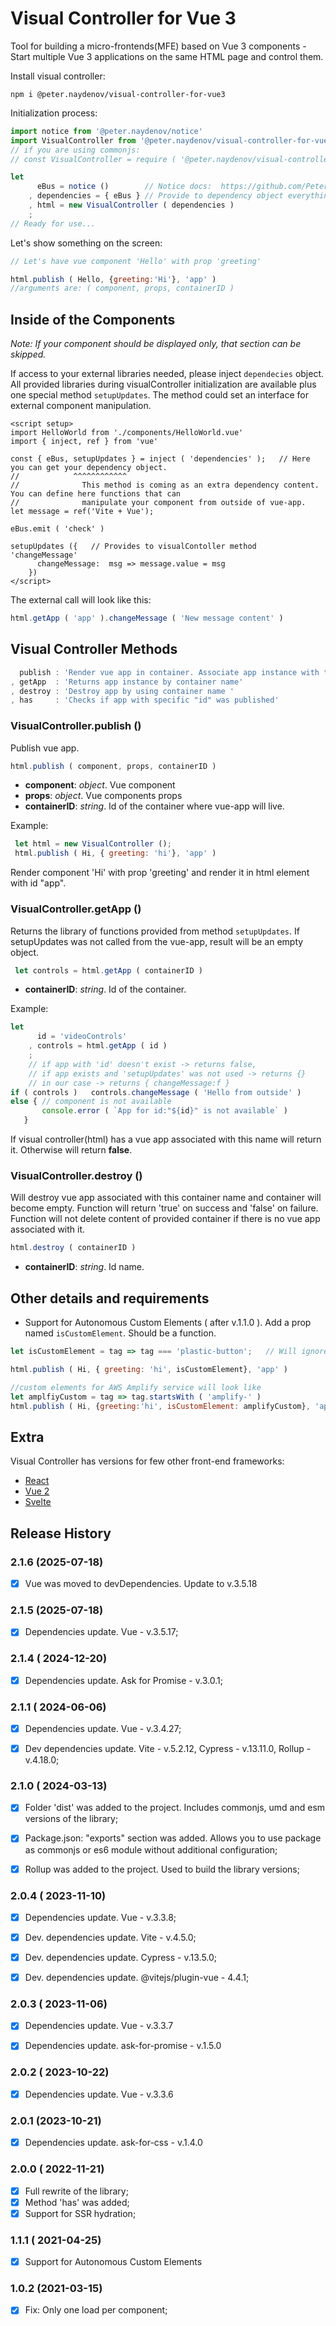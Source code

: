 # Visual Controller for Vue 3

Tool for building a micro-frontends(MFE) based on Vue 3 components - Start multiple Vue 3 applications on the same HTML page and control them.

Install visual controller:
```
npm i @peter.naydenov/visual-controller-for-vue3
```

Initialization process:
```js
import notice from '@peter.naydenov/notice'
import VisualController from '@peter.naydenov/visual-controller-for-vue3'
// if you are using commonjs:
// const VisualController = require ( '@peter.naydenov/visual-controller-for-vue3' )

let 
      eBus = notice ()        // Notice docs:  https://github.com/PeterNaydenov/notice
    , dependencies = { eBus } // Provide to dependency object everything that should be exposed to components 
    , html = new VisualController ( dependencies )   
    ;
// Ready for use...
```

Let's show something on the screen:
```js
// Let's have vue component 'Hello' with prop 'greeting'

html.publish ( Hello, {greeting:'Hi'}, 'app' )
//arguments are: ( component, props, containerID )
```

## Inside of the Components
*Note: If your component should be displayed only, that section can be skipped.*

If access to your external libraries needed, please inject `dependecies` object. All provided libraries during visualController initialization are available plus one special method `setupUpdates`. The method could set an interface for external component manipulation.

```vue
<script setup>
import HelloWorld from './components/HelloWorld.vue'
import { inject, ref } from 'vue'

const { eBus, setupUpdates } = inject ( 'dependencies' );   // Here you can get your dependency object.
//            ^^^^^^^^^^^^
//              This method is coming as an extra dependency content. You can define here functions that can 
//              manipulate your component from outside of vue-app. 
let message = ref('Vite + Vue');

eBus.emit ( 'check' )

setupUpdates ({   // Provides to visualContoller method 'changeMessage' 
      changeMessage:  msg => message.value = msg
    })    
</script>
```
The external call will look like this:

```js
html.getApp ( 'app' ).changeMessage ( 'New message content' ) 
```



## Visual Controller Methods
```js
  publish : 'Render vue app in container. Associate app instance with the container.'
, getApp  : 'Returns app instance by container name'
, destroy : 'Destroy app by using container name '
, has     : 'Checks if app with specific "id" was published'
```



### VisualController.publish ()
Publish vue app.
```js
html.publish ( component, props, containerID )
```
- **component**: *object*. Vue component
- **props**: *object*. Vue components props
- **containerID**: *string*. Id of the container where vue-app will live.

Example:
```js
 let html = new VisualController ();
 html.publish ( Hi, { greeting: 'hi'}, 'app' )
```

Render component 'Hi' with prop 'greeting' and render it in html element with id "app".





### VisualController.getApp ()
Returns the library of functions provided from method `setupUpdates`. If setupUpdates was not called from the vue-app, result will be an empty object.

```js
 let controls = html.getApp ( containerID )
```
- **containerID**: *string*. Id of the container.

Example:
```js
let 
      id = 'videoControls'
    , controls = html.getApp ( id ) 
    ;
    // if app with 'id' doesn't exist -> returns false, 
    // if app exists and 'setupUpdates' was not used -> returns {}
    // in our case -> returns { changeMessage:f }
if ( controls )   controls.changeMessage ( 'Hello from outside' )
else { // component is not available
       console.error ( `App for id:"${id}" is not available` )
   }
```

If visual controller(html) has a vue app associated with this name will return it. Otherwise will return **false**.





### VisualController.destroy ()
Will destroy vue app associated with this container name and container will become empty. Function will return 'true' on success
and 'false' on failure. 
Function will not delete content of provided container if there is no vue app associated with it.

```js
html.destroy ( containerID )
```
- **containerID**: *string*. Id name.

## Other details and requirements

- Support for Autonomous Custom Elements ( after v.1.1.0 ). Add a prop named `isCustomElement`. Should be a function.

```js
let isCustomElement = tag => tag === 'plastic-button';   // Will ignore tags 'plastic-button' during vue- render process. 

html.publish ( Hi, { greeting: 'hi', isCustomElement}, 'app' )

//custom elements for AWS Amplify service will look like
let amplfiyCustom = tag => tag.startsWith ( 'amplify-' )
html.publish ( Hi, {greeting:'hi', isCustomElement: amplifyCustom}, 'app' )
```
 




## Extra

Visual Controller has versions for few other front-end frameworks:
- [React](https://github.com/PeterNaydenov/visual-controller-for-react) 
- [Vue 2](https://github.com/PeterNaydenov/visual-controller-for-vue)
- [Svelte](https://github.com/PeterNaydenov/visual-controller-for-svelte3)





## Release History


### 2.1.6 (2025-07-18)
- [x] Vue was moved to devDependencies. Update to v.3.5.18



### 2.1.5 (2025-07-18)
- [x] Dependencies update. Vue - v.3.5.17;



### 2.1.4 ( 2024-12-20)
- [x] Dependencies update. Ask for Promise - v.3.0.1;



### 2.1.1 ( 2024-06-06)
- [x] Dependencies update. Vue - v.3.4.27;
- [x] Dev dependencies update. Vite - v.5.2.12, Cypress - v.13.11.0, Rollup - v.4.18.0;



### 2.1.0 ( 2024-03-13)
- [x]  Folder 'dist' was added to the project. Includes commonjs, umd and esm versions of the library;
- [x] Package.json: "exports" section was added. Allows you to use package as commonjs or es6 module without additional configuration;
- [x] Rollup was added to the project. Used to build the library versions;



### 2.0.4 ( 2023-11-10)
- [x] Dependencies update. Vue - v.3.3.8;
- [x] Dev. dependencies update. Vite - v.4.5.0;
- [x] Dev. dependencies update. Cypress - v.13.5.0;
- [x] Dev. dependencies update. @vitejs/plugin-vue - 4.4.1;


### 2.0.3 ( 2023-11-06)
- [x] Dependencies update. Vue - v.3.3.7
- [x] Dependencies update. ask-for-promise - v.1.5.0



### 2.0.2 ( 2023-10-22)
- [x] Dependencies update. Vue - v.3.3.6



### 2.0.1 (2023-10-21)
- [x] Dependencies update. ask-for-css - v.1.4.0




### 2.0.0 ( 2022-11-21)
- [x] Full rewrite of the library;
- [x] Method 'has' was added;
- [x] Support for SSR hydration;

### 1.1.1 ( 2021-04-25)
 - [x] Support for Autonomous Custom Elements

### 1.0.2 (2021-03-15)
 - [x] Fix: Only one load per component;